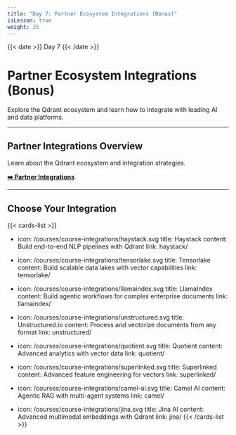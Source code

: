 ```yaml
---
title: "Day 7: Partner Ecosystem Integrations (Bonus)"
isLesson: true
weight: 35
---
```


{{< date >}} Day 7 {{< /date >}}

# Partner Ecosystem Integrations (Bonus)

Explore the Qdrant ecosystem and learn how to integrate with leading AI and data platforms.

---

## Partner Integrations Overview

Learn about the Qdrant ecosystem and integration strategies.

[**➡️ Partner Integrations**](https://qdrant.tech/partners/)

---

## Choose Your Integration

{{< cards-list >}}
- icon: /courses/course-integrations/haystack.svg
  title: Haystack
  content: Build end-to-end NLP pipelines with Qdrant
  link: haystack/

- icon: /courses/course-integrations/tensorlake.svg
  title: Tensorlake
  content: Build scalable data lakes with vector capabilities
  link: tensorlake/

- icon: /courses/course-integrations/llamaindex.svg
  title: LlamaIndex
  content: Build agentic workflows for complex enterprise documents
  link: llamaindex/

- icon: /courses/course-integrations/unstructured.svg
  title: Unstructured.io
  content: Process and vectorize documents from any format
  link: unstructured/

- icon: /courses/course-integrations/quotient.svg
  title: Quotient
  content: Advanced analytics with vector data
  link: quotient/

- icon: /courses/course-integrations/superlinked.svg
  title: Superlinked
  content: Advanced feature engineering for vectors
  link: superlinked/

- icon: /courses/course-integrations/camel-ai.svg
  title: Camel AI
  content: Agentic RAG with multi-agent systems
  link: camel/

- icon: /courses/course-integrations/jina.svg
  title: Jina AI
  content: Advanced multimodal embeddings with Qdrant
  link: jina/
{{< /cards-list >}}
